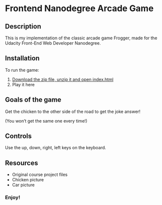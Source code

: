 Frontend Nanodegree Arcade Game
===============================
## Description
This is my implementation of the classic arcade game Frogger, made for the Udacity Front-End Web Developer Nanodegree.

## Installation
To run the game:
1. [Download the zip file, unzip it and open index.html](https://github.com/Fatima22x/frontend-nanodegree-arcade-game/archive/Frogger.zip)
2. Play it here

## Goals of the game
Get the chicken to the other side of the road to get the joke answer!

(You won’t get the same one every time!)

## Controls
Use the up, down, right, left keys on the keyboard.

## Resources
- Original course project files
- Chicken picture
- Car picture

### Enjoy!
